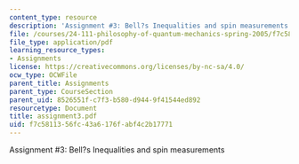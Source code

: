 ```yaml
---
content_type: resource
description: 'Assignment #3: Bell?s Inequalities and spin measurements'
file: /courses/24-111-philosophy-of-quantum-mechanics-spring-2005/f7c5811356fc43a6176fabf4c2b17771_assignment3.pdf
file_type: application/pdf
learning_resource_types:
- Assignments
license: https://creativecommons.org/licenses/by-nc-sa/4.0/
ocw_type: OCWFile
parent_title: Assignments
parent_type: CourseSection
parent_uid: 8526551f-c7f3-b580-d944-9f41544ed892
resourcetype: Document
title: assignment3.pdf
uid: f7c58113-56fc-43a6-176f-abf4c2b17771
---
```

Assignment #3: Bell?s Inequalities and spin measurements